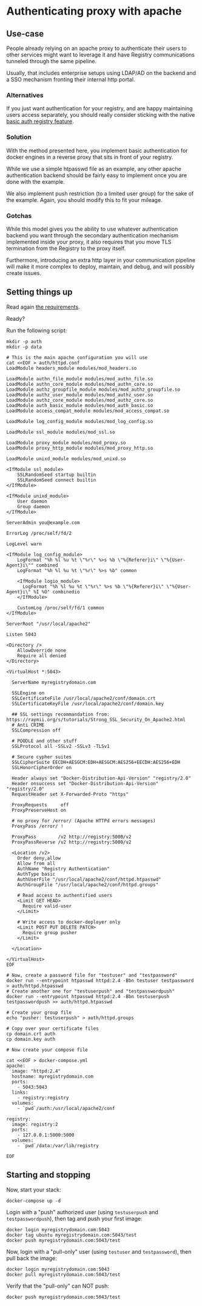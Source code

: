 <!--[metadata]>
+++
title = "Authenticating proxy with apache"
description = "Restricting access to your registry using an apache proxy"
keywords = ["registry, on-prem, images, tags, repository, distribution, authentication, proxy, apache, httpd, TLS, recipe, advanced"]
[menu.main]
parent="smn_recipes"
+++
<![end-metadata]-->

# Authenticating proxy with apache

## Use-case

People already relying on an apache proxy to authenticate their users to other services might want to leverage it and have Registry communications tunneled through the same pipeline.

Usually, that includes enterprise setups using LDAP/AD on the backend and a SSO mechanism fronting their internal http portal.

### Alternatives

If you just want authentication for your registry, and are happy maintaining users access separately, you should really consider sticking with the native [basic auth registry feature](../deploying.md#native-basic-auth). 

### Solution

With the method presented here, you implement basic authentication for docker engines in a reverse proxy that sits in front of your registry.

While we use a simple htpasswd file as an example, any other apache authentication backend should be fairly easy to implement once you are done with the example.

We also implement push restriction (to a limited user group) for the sake of the example. Again, you should modify this to fit your mileage. 

### Gotchas

While this model gives you the ability to use whatever authentication backend you want through the secondary authentication mechanism implemented inside your proxy, it also requires that you move TLS termination from the Registry to the proxy itself.

Furthermore, introducing an extra http layer in your communication pipeline will make it more complex to deploy, maintain, and debug, and will possibly create issues.

## Setting things up

Read again [the requirements](index.md#requirements).

Ready?

Run the following script:

```
mkdir -p auth
mkdir -p data

# This is the main apache configuration you will use
cat <<EOF > auth/httpd.conf
LoadModule headers_module modules/mod_headers.so

LoadModule authn_file_module modules/mod_authn_file.so
LoadModule authn_core_module modules/mod_authn_core.so
LoadModule authz_groupfile_module modules/mod_authz_groupfile.so
LoadModule authz_user_module modules/mod_authz_user.so
LoadModule authz_core_module modules/mod_authz_core.so
LoadModule auth_basic_module modules/mod_auth_basic.so
LoadModule access_compat_module modules/mod_access_compat.so

LoadModule log_config_module modules/mod_log_config.so

LoadModule ssl_module modules/mod_ssl.so

LoadModule proxy_module modules/mod_proxy.so
LoadModule proxy_http_module modules/mod_proxy_http.so

LoadModule unixd_module modules/mod_unixd.so

<IfModule ssl_module>
    SSLRandomSeed startup builtin
    SSLRandomSeed connect builtin
</IfModule>

<IfModule unixd_module>
    User daemon
    Group daemon
</IfModule>

ServerAdmin you@example.com

ErrorLog /proc/self/fd/2

LogLevel warn

<IfModule log_config_module>
    LogFormat "%h %l %u %t \"%r\" %>s %b \"%{Referer}i\" \"%{User-Agent}i\"" combined
    LogFormat "%h %l %u %t \"%r\" %>s %b" common

    <IfModule logio_module>
      LogFormat "%h %l %u %t \"%r\" %>s %b \"%{Referer}i\" \"%{User-Agent}i\" %I %O" combinedio
    </IfModule>

    CustomLog /proc/self/fd/1 common
</IfModule>

ServerRoot "/usr/local/apache2"

Listen 5043

<Directory />
    AllowOverride none
    Require all denied
</Directory>

<VirtualHost *:5043>

  ServerName myregistrydomain.com

  SSLEngine on
  SSLCertificateFile /usr/local/apache2/conf/domain.crt
  SSLCertificateKeyFile /usr/local/apache2/conf/domain.key

  ## SSL settings recommandation from: https://raymii.org/s/tutorials/Strong_SSL_Security_On_Apache2.html
  # Anti CRIME
  SSLCompression off

  # POODLE and other stuff
  SSLProtocol all -SSLv2 -SSLv3 -TLSv1

  # Secure cypher suites
  SSLCipherSuite EECDH+AESGCM:EDH+AESGCM:AES256+EECDH:AES256+EDH
  SSLHonorCipherOrder on

  Header always set "Docker-Distribution-Api-Version" "registry/2.0"
  Header onsuccess set "Docker-Distribution-Api-Version" "registry/2.0"
  RequestHeader set X-Forwarded-Proto "https"

  ProxyRequests     off
  ProxyPreserveHost on

  # no proxy for /error/ (Apache HTTPd errors messages)
  ProxyPass /error/ !

  ProxyPass        /v2 http://registry:5000/v2
  ProxyPassReverse /v2 http://registry:5000/v2

  <Location /v2>
    Order deny,allow
    Allow from all
    AuthName "Registry Authentication"
    AuthType basic
    AuthUserFile "/usr/local/apache2/conf/httpd.htpasswd"
    AuthGroupFile "/usr/local/apache2/conf/httpd.groups"

    # Read access to authentified users
    <Limit GET HEAD>
      Require valid-user
    </Limit>

    # Write access to docker-deployer only
    <Limit POST PUT DELETE PATCH>
      Require group pusher
    </Limit>

  </Location>

</VirtualHost>
EOF

# Now, create a password file for "testuser" and "testpassword"
docker run --entrypoint htpasswd httpd:2.4 -Bbn testuser testpassword > auth/httpd.htpasswd
# Create another one for "testuserpush" and "testpasswordpush"
docker run --entrypoint htpasswd httpd:2.4 -Bbn testuserpush testpasswordpush >> auth/httpd.htpasswd

# Create your group file
echo "pusher: testuserpush" > auth/httpd.groups

# Copy over your certificate files
cp domain.crt auth
cp domain.key auth

# Now create your compose file

cat <<EOF > docker-compose.yml
apache:
  image: "httpd:2.4"
  hostname: myregistrydomain.com
  ports:
    - 5043:5043
  links:
    - registry:registry
  volumes:
    - `pwd`/auth:/usr/local/apache2/conf

registry:
  image: registry:2
  ports:
    - 127.0.0.1:5000:5000
  volumes:
    - `pwd`/data:/var/lib/registry

EOF
```

## Starting and stopping

Now, start your stack:

    docker-compose up -d

Login with a "push" authorized user (using `testuserpush` and `testpasswordpush`), then tag and push your first image: 

    docker login myregistrydomain.com:5043
    docker tag ubuntu myregistrydomain.com:5043/test
    docker push myregistrydomain.com:5043/test

Now, login with a "pull-only" user (using `testuser` and `testpassword`), then pull back the image:

    docker login myregistrydomain.com:5043
    docker pull myregistrydomain.com:5043/test

Verify that the "pull-only" can NOT push:

    docker push myregistrydomain.com:5043/test
